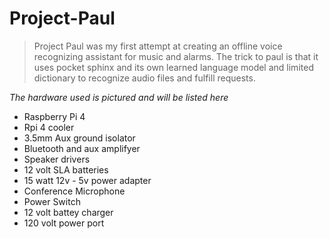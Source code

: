 # Project-Paul

> Project Paul was my first attempt at creating an offline voice recognizing assistant for music and alarms. The trick to paul is that it uses pocket sphinx and its own learned language model and limited dictionary to recognize audio files and fulfill requests.

*The hardware used is pictured and will be listed here*
* Raspberry Pi 4
* Rpi 4 cooler
* 3.5mm Aux ground isolator
* Bluetooth and aux amplifyer
* Speaker drivers
* 12 volt SLA batteries
* 15 watt 12v - 5v power adapter
* Conference Microphone
* Power Switch
* 12 volt battey charger
* 120 volt power port
